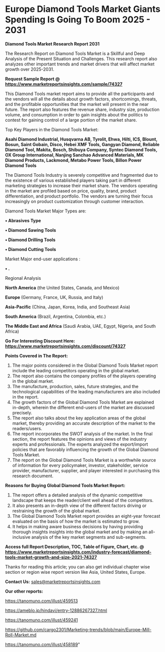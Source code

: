 # Europe Diamond Tools Market Giants Spending Is Going To Boom 2025 - 2031

<strong>Diamond Tools Market Research Report 2031</strong>

The Research Report on Diamond Tools Market is a Skillful and Deep Analysis of the Present Situation and Challenges. This research report also analyzes other important trends and market drivers that will affect market growth over 2025-2031.

<strong>Request Sample Report @ <a href=https://www.marketreportsinsights.com/sample/74327>https://www.marketreportsinsights.com/sample/74327</a></strong>

This Diamond Tools market report aims to provide all the participants and the vendors will all the details about growth factors, shortcomings, threats, and the profitable opportunities that the market will present in the near future. The report also features the revenue share, industry size, production volume, and consumption in order to gain insights about the politics to contest for gaining control of a large portion of the market share.

Top Key Players in the Diamond Tools Market:

<strong>Asahi Diamond Industrial, Husqvarna AB, Tyrolit, Ehwa, Hilti, ICS, Blount, Bosun, Saint Gobain, Disco, Hebei XMF Tools, Gangyan Diamond, Reliable Diamond Tool, Makita, Bosch, Shibuya Company, Syntec Diamond Tools, OX Group International, Nanjing Sanchao Advanced Materials, MK Diamond Products, Lackmond, Metabo Power Tools, Billon Power Diamond Tools</strong>

The Diamond Tools Industry is severely competitive and fragmented due to the existence of various established players taking part in different marketing strategies to increase their market share. The vendors operating in the market are profiled based on price, quality, brand, product differentiation, and product portfolio. The vendors are turning their focus increasingly on product customization through customer interaction.

Diamond Tools Market Major Types are:

<strong>• Abrasives Type

• Diamond Sawing Tools

• Diamond Drilling Tools

• Diamond Cutting Tools</strong>

Market Major end-user applications :

<strong>• .</strong>

Regional Analysis

</u><strong><b>North America</b></strong> (the United States, Canada, and Mexico)

<strong><b>Europe </b></strong>(Germany, France, UK, Russia, and Italy)

<strong><b>Asia-Pacific</b></strong> (China, Japan, Korea, India, and Southeast Asia)

<strong><b>South America</b></strong> (Brazil, Argentina, Colombia, etc.)

<strong><b>The Middle East and Africa</b></strong> (Saudi Arabia, UAE, Egypt, Nigeria, and South Africa)

<strong>Go For Interesting Discount Here: <a href=https://www.marketreportsinsights.com/discount/74327>https://www.marketreportsinsights.com/discount/74327</a></strong>

<strong>Points Covered in The Report:</strong>
<ol>
  <li>The major points considered in the Global Diamond Tools Market report include the leading competitors operating in the global market.</li>
  <li>The report also contains the company profiles of the players operating in the global market.</li>
  <li>The manufacture, production, sales, future strategies, and the technological capabilities of the leading manufacturers are also included in the report.</li>
  <li>The growth factors of the Global Diamond Tools Market are explained in-depth, wherein the different end-users of the market are discussed precisely.</li>
  <li>The report also talks about the key application areas of the global market, thereby providing an accurate description of the market to the readers/users.</li>
  <li>The report incorporates the SWOT analysis of the market. In the final section, the report features the opinions and views of the industry experts and professionals. The experts analyzed the export/import policies that are favorably influencing the growth of the Global Diamond Tools Market.</li>
  <li>The report on the Global Diamond Tools Market is a worthwhile source of information for every policymaker, investor, stakeholder, service provider, manufacturer, supplier, and player interested in purchasing this research document.</li>
</ol>
<strong>Reasons for Buying Global Diamond Tools Market Report:</strong>

<ol>
  <li>The report offers a detailed analysis of the dynamic competitive landscape that keeps the reader/client well ahead of the competitors.</li>
  <li>It also presents an in-depth view of the different factors driving or restraining the growth of the global market.</li>
  <li>The Global Diamond Tools Market report provides an eight-year forecast evaluated on the basis of how the market is estimated to grow.</li>
  <li>It helps in making aware business decisions by having providing thorough insights insights into the global market and by making an all-inclusive analysis of the key market segments and sub-segments.</li>
</ol>
<strong>Access full Report Description, TOC, Table of Figure, Chart, etc. @ <a href=https://www.marketreportsinsights.com/industry-forecast/diamond-tools-market-growth-and-size-2021-74327>https://www.marketreportsinsights.com/industry-forecast/diamond-tools-market-growth-and-size-2021-74327</a></strong>


Thanks for reading this article; you can also get individual chapter wise section or region wise report version like Asia, United States, Europe.

<strong>Contact Us:</strong>
sales@marketreportsinsights.com

<strong>Our other reports:</strong>

<a href=https://tanomuno.com/illust/459513>https://tanomuno.com/illust/459513</a>

<a href=https://ameblo.jp/hindavi/entry-12886267327.html>https://ameblo.jp/hindavi/entry-12886267327.html</a>

<a href=https://tanomuno.com/illust/459241>https://tanomuno.com/illust/459241</a>

<a href=https://github.com/cargo2301/Marketing-trends/blob/main/Europe-Mill-Roll-Market.md>https://github.com/cargo2301/Marketing-trends/blob/main/Europe-Mill-Roll-Market.md</a>

<a href=https://tanomuno.com/illust/458189>https://tanomuno.com/illust/458189</a>"
